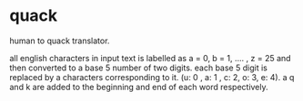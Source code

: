 # quack
human to quack translator.

all english characters in input text is labelled as a = 0, b = 1, .... , z = 25 and then converted to a base 5 number of two digits.
each base 5 digit is replaced by a characters corresponding to it. (u: 0 , a: 1 , c: 2, o: 3, e: 4).
a q and k are added to the beginning and end of each word respectively.
